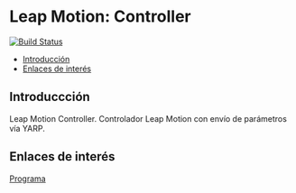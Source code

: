 # Leap Motion: Controller
[![Build Status](https://travis-ci.org/davidvelascogarcia/Leap-Motion-Controller.svg?branch=master)](https://travis-ci.org/davidvelascogarcia/Leap-Motion-Controller)

- [Introducción](#introducción)
- [Enlaces de interés](#enlaces-de-interés)

## Introduccción

Leap Motion Controller. Controlador Leap Motion con envío de parámetros vía YARP.

## Enlaces de interés

[Programa](./programs)
